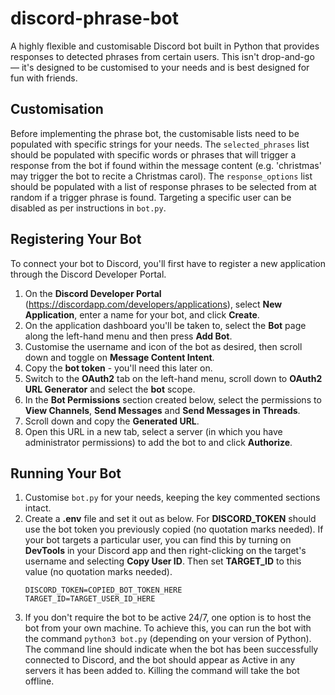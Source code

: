 # discord-phrase-bot
A highly flexible and customisable Discord bot built in Python that provides responses to detected phrases from certain users. This isn't drop-and-go — it's designed to be customised to your needs and is best designed for fun with friends.

## Customisation
Before implementing the phrase bot, the customisable lists need to be populated with specific strings for your needs. The `selected_phrases` list should be populated with specific words or phrases that will trigger a response from the bot if found within the message content (e.g. 'christmas' may trigger the bot to recite a Christmas carol). The `response_options` list should be populated with a list of response phrases to be selected from at random if a trigger phrase is found. Targeting a specific user can be disabled as per instructions in `bot.py`.

## Registering Your Bot
To connect your bot to Discord, you'll first have to register a new application through the Discord Developer Portal.
1) On the **Discord Developer Portal** (https://discordapp.com/developers/applications), select **New Application**, enter a name for your bot, and click **Create**.
2) On the application dashboard you'll be taken to, select the **Bot** page along the left-hand menu and then press **Add Bot**.
3) Customise the username and icon of the bot as desired, then scroll down and toggle on **Message Content Intent**.
4) Copy the **bot token** - you'll need this later on.
5) Switch to the **OAuth2** tab on the left-hand menu, scroll down to **OAuth2 URL Generator** and select the **bot** scope.
6) In the **Bot Permissions** section created below, select the permissions to **View Channels**, **Send Messages** and **Send Messages in Threads**.
7) Scroll down and copy the **Generated URL**.
8) Open this URL in a new tab, select a server (in which you have administrator permissions) to add the bot to and click **Authorize**.

## Running Your Bot
1) Customise `bot.py` for your needs, keeping the key commented sections intact.
2) Create a **.env** file and set it out as below. For **DISCORD_TOKEN** should use the bot token you previously copied (no quotation marks needed). If your bot targets a particular user, you can find this by turning on **DevTools** in your Discord app and then right-clicking on the target's username and selecting **Copy User ID**. Then set **TARGET_ID** to this value (no quotation marks needed).
    ```
    DISCORD_TOKEN=COPIED_BOT_TOKEN_HERE
    TARGET_ID=TARGET_USER_ID_HERE
    ```
3) If you don't require the bot to be active 24/7, one option is to host the bot from your own machine. To achieve this, you can run the bot with the command `python3 bot.py` (depending on your version of Python). The command line should indicate when the bot has been successfully connected to Discord, and the bot should appear as Active in any servers it has been added to. Killing the command will take the bot offline. 
